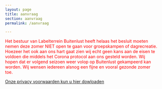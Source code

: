 ```yaml
---
layout: page
title: aanvraag
section: aanvraag
permalink: /aanvraag

---
```


<span style="color:red"> Het bestuur van Labelterrein Buitenlust heeft helaas het besluit moeten nemen deze zomer NIET open te gaan voor groepskampen of dagrecreatie. Hoezeer het ook aan ons hart gaat zien wij echt geen kans aan de eisen te voldoen die middels het Corona protocol aan ons gesteld worden.
Wij hopen dat er volgend seizoen weer volop op Buitenlust gekampeerd kan worden.
Wij wensen iedereen alsnog een fijne en vooral gezonde zomer toe. </span>

[Onze privacy voorwaarden kun u hier dowloaden](../assets/Privacybeleid.pdf)

<!-- <iframe src="https://docs.google.com/forms/d/1TOLVVNQJks3JWlBnBfNFbXW6OrRFU7tp5wRp1ggo7Fc/viewform?embedded=true#start=embed" width="760" height="1700" frameborder="0" marginheight="0" marginwidth="0">Bezig met laden...</iframe> -->
